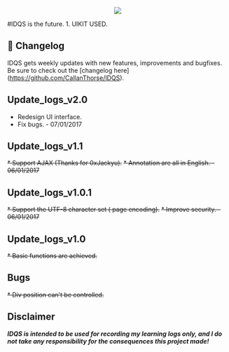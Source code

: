 <p align="center"><img src="http://blogpictures.oss-cn-shanghai.aliyuncs.com/github/logo.png" /></p>
#IDQS is the future.
1. UIKIT USED.

## :scroll: Changelog
IDQS gets weekly updates with new features, improvements and bugfixes.
Be sure to check out the [changelog here] (https://github.com/CallanThorse/IDQS).

## Update_logs_v2.0
* Redesign UI interface.
* Fix bugs. - 07/01/2017

## Update_logs_v1.1
~~* Support AJAX (Thanks for 0xJackyu).~~
~~* Annotation are all in English. - 06/01/2017~~

## Update_logs_v1.0.1
~~* Support the UTF-8 character set ( page encoding).~~
~~* Improve security. - 06/01/2017~~

## Update_logs_v1.0
~~* Basic functions are achieved.~~

## Bugs
~~* Div position can't be controlled.~~

## Disclaimer
***IDQS is intended to be used for recording my learning logs only, and I do not take any responsibility for the consequences this project made!***
